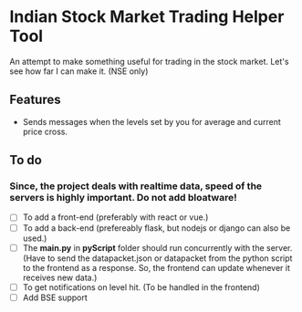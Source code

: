 # Indian Stock Market Trading Helper Tool

An attempt to make something useful for trading in the stock market. Let's see how far I can make it. (NSE only)

## Features

* Sends messages when the levels set by you for average and current price cross.

## To do

### Since, the project deals with realtime data, speed of the servers is highly important. Do not add bloatware! 

- [ ] To add a front-end (preferably with react or vue.)
- [ ] To add a back-end (prefereably flask, but nodejs or django can also be used.)
- [ ] The **main.py** in **pyScript** folder should run concurrently with the server. (Have to send the datapacket.json or datapacket from the python script to the frontend as a response. So, the frontend can update whenever it receives new data.) 
- [ ] To get notifications on level hit. (To be handled in the frontend)
- [ ] Add BSE support
